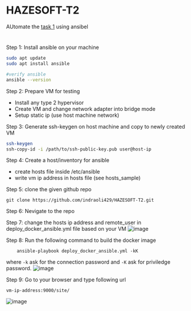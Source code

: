 # HAZESOFT-T2
AUtomate the [task 1](https://github.com/indraoli429/HAZESOFT-T1.git) using ansibel

# 
Step 1: Install ansible on your machine
```bash
sudo apt update
sudo apt install ansible

#verify ansible
ansible --version
```
Step 2: Prepare VM for testing
- Install any type 2 hypervisor
- Create VM and change network adapter into bridge mode
- Setup static ip (use host machine network)

Step 3: Generate ssh-keygen on host machine and copy to newly created VM
```bash
ssh-keygen
ssh-copy-id -i /path/to/ssh-public-key.pub user@host-ip
```
Step 4: Create a host/inventory for ansible
- create hosts file inside /etc/ansible
- write vm ip address in hosts file (see hosts_sample)

Step 5: clone the given github repo
```git
git clone https://github.com/indraoli429/HAZESOFT-T2.git
```

Step 6: Nevigate to the repo

Step 7: change the hosts ip address and remote_user in deploy_docker_ansible.yml file based on your VM
![image](https://github.com/indraoli429/HAZESOFT-T2/assets/42300489/ae507040-4b44-4b93-bf8f-0a2b5d192507)

Step 8: Run the following command to build the docker image
``` ansible
    ansible-playbook deploy_docker_ansible.yml -kK
```
where `-k` ask for the connection password and `-K` ask for priviledge password.
![image](https://github.com/indraoli429/HAZESOFT-T2/assets/42300489/ad67e3d1-ebdd-4520-94d0-6f394044b3b0)

Step 9: Go to your browser and type following url
```url
vm-ip-address:9000/site/
```
![image](https://github.com/indraoli429/HAZESOFT-T2/assets/42300489/bf71096e-cd66-40e9-8d01-e39ce5538889)
